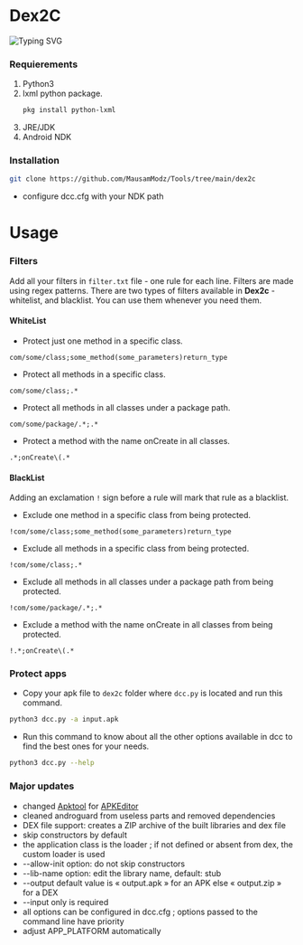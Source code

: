 <h1>Dex2C</h1>

![Typing SVG](https://readme-typing-svg.herokuapp.com/?lines=AOT+compiler+that+can+wrap+Dalvik+bytecode+with+JNI+native+code!)

### Requierements
1. Python3
2. lxml python package.
   ```bash
   pkg install python-lxml
   ```
3. JRE/JDK
3. Android NDK

### Installation
   ```bash
   git clone https://github.com/MausamModz/Tools/tree/main/dex2c
   ```
- configure dcc.cfg with your NDK path

<!-- USAGE EXAMPLES -->
# Usage

### Filters

Add all your filters in `filter.txt` file - one rule for each line. Filters are made using regex patterns. There are two types of filters available in **Dex2c** - whitelist, and blacklist. You can use them whenever you need them.

#### WhiteList

- Protect just one method in a specific class.
```
com/some/class;some_method(some_parameters)return_type
```

- Protect all methods in a specific class.
```
com/some/class;.*
```

- Protect all methods in all classes under a package path.
```
com/some/package/.*;.*
```

- Protect a method with the name onCreate in all classes.
```
.*;onCreate\(.*
```

#### BlackList

Adding an exclamation `!` sign before a rule will mark that rule as a blacklist.

- Exclude one method in a specific class from being protected.
```
!com/some/class;some_method(some_parameters)return_type
```

- Exclude all methods in a specific class from being protected.
```
!com/some/class;.*
```

- Exclude all methods in all classes under a package path from being protected.
```
!com/some/package/.*;.*
```

- Exclude a method with the name onCreate in all classes from being protected.
```
!.*;onCreate\(.*
```


### Protect apps

- Copy your apk file to `dex2c` folder where `dcc.py` is located and run this command.

```bash
python3 dcc.py -a input.apk

```

- Run this command to know about all the other options available in dcc to find the best ones for your needs.

```bash
python3 dcc.py --help
```

### Major updates
- changed <a href="https://apktool.org/">Apktool</a> for <a href="https://github.com/REAndroid/APKEditor">APKEditor</a>
- cleaned androguard from useless parts and removed dependencies
- DEX file support: creates a ZIP archive of the built libraries and dex file
- skip constructors by default
- the application class is the loader ; if not defined or absent from dex, the custom loader is used
- --allow-init option: do not skip constructors
- --lib-name option: edit the library name, default: stub
- --output default value is « output.apk » for an APK else « output.zip » for a DEX
- --input only is required 
- all options can be configured in dcc.cfg ; options passed to the command line have priority
- adjust APP_PLATFORM automatically

